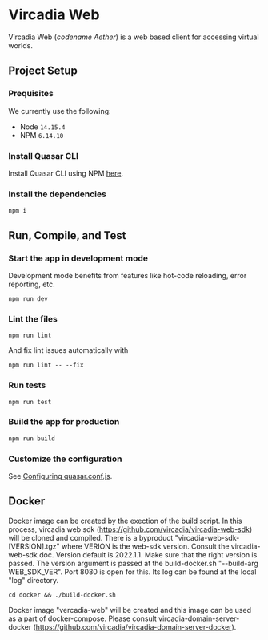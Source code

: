 # Vircadia Web

Vircadia Web (*codename Aether*) is a web based client for accessing virtual worlds.

## Project Setup

### Prequisites

We currently use the following:

* Node `14.15.4`
* NPM `6.14.10`

### Install Quasar CLI

Install Quasar CLI using NPM [here](https://next.quasar.dev/quasar-cli/installation).

### Install the dependencies

```
npm i
```

## Run, Compile, and Test

### Start the app in development mode

Development mode benefits from features like hot-code reloading, error reporting, etc.

```
npm run dev
```

### Lint the files

```
npm run lint
```

And fix lint issues automatically with

```
npm run lint -- --fix
```

### Run tests

```
npm run test
```

### Build the app for production

```
npm run build
```

### Customize the configuration

See [Configuring quasar.conf.js](https://v2.quasar.dev/quasar-cli/quasar-conf-js).

## Docker

Docker image can be created by the exection of the build script.
In this process, vircadia web sdk (https://github.com/vircadia/vircadia-web-sdk) will be cloned and compiled. There is a byproduct "vircadia-web-sdk-[VERSION].tgz" where VERION is the web-sdk version. Consult the vircadia-web-sdk doc. Version default is 2022.1.1. Make sure that the right version is passed.
The version argument is passed at the build-docker.sh "--build-arg WEB_SDK_VER".
Port 8080 is open for this. Its log can be found at the local "log" directory.

```
cd docker && ./build-docker.sh
```

Docker image "vercadia-web" will be created and this image can be used as a part of docker-compose. Please consult vircadia-domain-server-docker (https://github.com/vircadia/vircadia-domain-server-docker).
